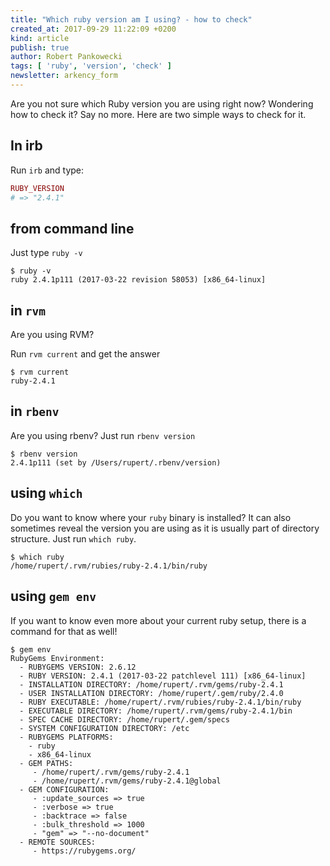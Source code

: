 ```yaml
---
title: "Which ruby version am I using? - how to check"
created_at: 2017-09-29 11:22:09 +0200
kind: article
publish: true
author: Robert Pankowecki
tags: [ 'ruby', 'version', 'check' ]
newsletter: arkency_form
---
```


Are you not sure which Ruby version you are using right now? Wondering how to check it? Say no more. Here are two simple ways to check for it.

<!-- more -->

## In irb

Run `irb` and type:

```ruby
RUBY_VERSION
# => "2.4.1"
```

## from command line

Just type `ruby -v`

```
$ ruby -v
ruby 2.4.1p111 (2017-03-22 revision 58053) [x86_64-linux]
```

## in `rvm`

Are you using RVM?

Run `rvm current` and get the answer

```
$ rvm current
ruby-2.4.1
```

## in `rbenv`

Are you using rbenv? Just run `rbenv version`

```
$ rbenv version
2.4.1p111 (set by /Users/rupert/.rbenv/version)
```

## using `which`

Do you want to know where your `ruby` binary is installed? It can also sometimes reveal the version you are using as it is usually part of directory structure. Just run `which ruby`.

```
$ which ruby
/home/rupert/.rvm/rubies/ruby-2.4.1/bin/ruby
```

## using `gem env`

If you want to know even more about your current ruby setup, there is a command for that as well!

```
$ gem env
RubyGems Environment:
  - RUBYGEMS VERSION: 2.6.12
  - RUBY VERSION: 2.4.1 (2017-03-22 patchlevel 111) [x86_64-linux]
  - INSTALLATION DIRECTORY: /home/rupert/.rvm/gems/ruby-2.4.1
  - USER INSTALLATION DIRECTORY: /home/rupert/.gem/ruby/2.4.0
  - RUBY EXECUTABLE: /home/rupert/.rvm/rubies/ruby-2.4.1/bin/ruby
  - EXECUTABLE DIRECTORY: /home/rupert/.rvm/gems/ruby-2.4.1/bin
  - SPEC CACHE DIRECTORY: /home/rupert/.gem/specs
  - SYSTEM CONFIGURATION DIRECTORY: /etc
  - RUBYGEMS PLATFORMS:
    - ruby
    - x86_64-linux
  - GEM PATHS:
     - /home/rupert/.rvm/gems/ruby-2.4.1
     - /home/rupert/.rvm/gems/ruby-2.4.1@global
  - GEM CONFIGURATION:
     - :update_sources => true
     - :verbose => true
     - :backtrace => false
     - :bulk_threshold => 1000
     - "gem" => "--no-document"
  - REMOTE SOURCES:
     - https://rubygems.org/
```
